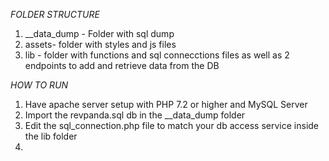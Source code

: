 *FOLDER STRUCTURE*
1. __data_dump - Folder with sql dump
2. assets- folder with styles and js files
3. lib - folder with functions and sql connecctions files as well as 2 endpoints to add and retrieve data from the DB

*HOW TO RUN*
1. Have apache server setup with  PHP 7.2 or higher and MySQL Server
2. Import the revpanda.sql db in the __data_dump folder
3. Edit the sql_connection.php file to match your db access service inside the lib folder
4.